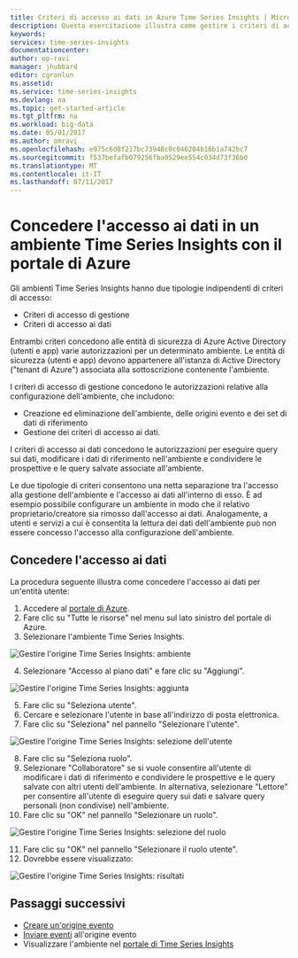 ```yaml
---
title: Criteri di accesso ai dati in Azure Time Series Insights | Microsoft Docs
description: Questa esercitazione illustra come gestire i criteri di accesso ai dati in Time Series Insights
keywords: 
services: time-series-insights
documentationcenter: 
author: op-ravi
manager: jhubbard
editor: cgronlun
ms.assetid: 
ms.service: time-series-insights
ms.devlang: na
ms.topic: get-started-article
ms.tgt_pltfrm: na
ms.workload: big-data
ms.date: 05/01/2017
ms.author: omravi
ms.openlocfilehash: e975c6d8f217bc73948c0c046204b16b1a742bc7
ms.sourcegitcommit: f537befafb079256fba0529ee554c034d73f36b0
ms.translationtype: MT
ms.contentlocale: it-IT
ms.lasthandoff: 07/11/2017
---
```

# <a name="grant-data-access-to-a-time-series-insights-environment-using-azure-portal"></a>Concedere l'accesso ai dati in un ambiente Time Series Insights con il portale di Azure

Gli ambienti Time Series Insights hanno due tipologie indipendenti di criteri di accesso:

* Criteri di accesso di gestione
* Criteri di accesso ai dati

Entrambi criteri concedono alle entità di sicurezza di Azure Active Directory (utenti e app) varie autorizzazioni per un determinato ambiente. Le entità di sicurezza (utenti e app) devono appartenere all'istanza di Active Directory ("tenant di Azure") associata alla sottoscrizione contenente l'ambiente.

I criteri di accesso di gestione concedono le autorizzazioni relative alla configurazione dell'ambiente, che includono:
*   Creazione ed eliminazione dell'ambiente, delle origini evento e dei set di dati di riferimento
*   Gestione dei criteri di accesso ai dati.

I criteri di accesso ai dati concedono le autorizzazioni per eseguire query sui dati, modificare i dati di riferimento nell'ambiente e condividere le prospettive e le query salvate associate all'ambiente.

Le due tipologie di criteri consentono una netta separazione tra l'accesso alla gestione dell'ambiente e l'accesso ai dati all'interno di esso. È ad esempio possibile configurare un ambiente in modo che il relativo proprietario/creatore sia rimosso dall'accesso ai dati. Analogamente, a utenti e servizi a cui è consentita la lettura dei dati dell'ambiente può non essere concesso l'accesso alla configurazione dell'ambiente.

## <a name="grant-data-access"></a>Concedere l'accesso ai dati
La procedura seguente illustra come concedere l'accesso ai dati per un'entità utente:

1.  Accedere al [portale di Azure](https://portal.azure.com).
2.  Fare clic su "Tutte le risorse" nel menu sul lato sinistro del portale di Azure.
3.  Selezionare l'ambiente Time Series Insights.

  ![Gestire l'origine Time Series Insights: ambiente](media/data-access/getstarted-grant-data-access1.png)

4.  Selezionare "Accesso al piano dati" e fare clic su "Aggiungi".

  ![Gestire l'origine Time Series Insights: aggiunta](media/data-access/getstarted-grant-data-access2.png)

5.  Fare clic su "Seleziona utente".
6.  Cercare e selezionare l'utente in base all'indirizzo di posta elettronica.
7.  Fare clic su "Seleziona" nel pannello "Selezionare l'utente".

  ![Gestire l'origine Time Series Insights: selezione dell'utente](media/data-access/getstarted-grant-data-access3.png)

8.  Fare clic su "Seleziona ruolo".
9.  Selezionare "Collaboratore" se si vuole consentire all'utente di modificare i dati di riferimento e condividere le prospettive e le query salvate con altri utenti dell'ambiente. In alternativa, selezionare "Lettore" per consentire all'utente di eseguire query sui dati e salvare query personali (non condivise) nell'ambiente.
10. Fare clic su "OK" nel pannello "Selezionare un ruolo".

  ![Gestire l'origine Time Series Insights: selezione del ruolo](media/data-access/getstarted-grant-data-access4.png)

11. Fare clic su "OK" nel pannello "Selezionare il ruolo utente".
12. Dovrebbe essere visualizzato:

  ![Gestire l'origine Time Series Insights: risultati](media/data-access/getstarted-grant-data-access5.png)

## <a name="next-steps"></a>Passaggi successivi

* [Creare un'origine evento](time-series-insights-add-event-source.md)
* [Inviare eventi](time-series-insights-send-events.md) all'origine evento
* Visualizzare l'ambiente nel [portale di Time Series Insights](https://insights.timeseries.azure.com)
